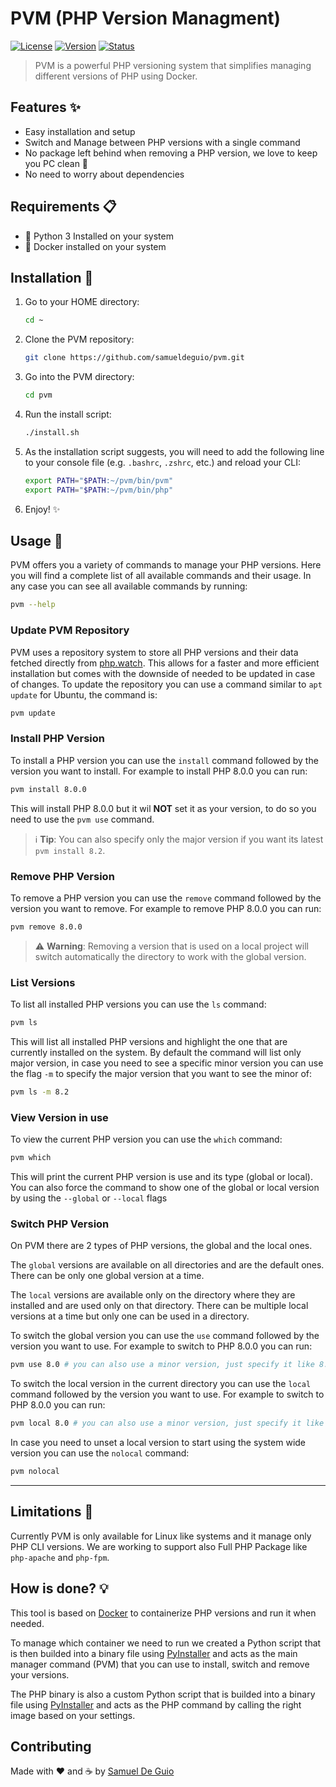 # PVM (PHP Version Managment) 

[![License](https://img.shields.io/badge/license-MIT-blue.svg)](https://github.com/samueldeguio/pvm/blob/main/LICENSE)
[![Version](https://img.shields.io/badge/version-1.0.1-blue.svg)](https://github.com/samueldeguio/pvm/releases/tag/v1.0.1)
[![Status](https://img.shields.io/badge/status-alpha-orange.svg)](https://github.com/samueldeguio/pvm)


> PVM is a powerful PHP versioning system that simplifies managing different versions of PHP using Docker.


## Features ✨

- Easy installation and setup
- Switch and Manage between PHP versions with a single command
- No package left behind when removing a PHP version, we love to keep you PC clean 🧹
- No need to worry about dependencies

## Requirements 📋

 - 🐍 Python 3 Installed on your system 
 - 🐳 Docker installed on your system

## Installation 🚀

1. Go to your HOME directory:

    ```bash
    cd ~
    ```

2. Clone the PVM repository:

    ```bash
    git clone https://github.com/samueldeguio/pvm.git
    ```

3. Go into the PVM directory:

    ```bash
    cd pvm
    ```

4. Run the install script:

    ```bash
    ./install.sh
    ```

5. As the installation script suggests, you will need to add the following line to your console file (e.g. `.bashrc`, `.zshrc`, etc.) and reload your CLI:

    ```bash
    export PATH="$PATH:~/pvm/bin/pvm"
    export PATH="$PATH:~/pvm/bin/php"
    ``` 
6. Enjoy! ✨

## Usage 📖
PVM offers you a variety of commands to manage your PHP versions. Here you will find a complete list of all available commands and their usage.
In any case you can see all available commands by running:
```bash
pvm --help
```
### Update PVM Repository
PVM uses a repository system to store all PHP versions and their data fetched directly from [php.watch](https://php.watch/versions). This allows for a faster and more efficient installation but comes with the downside of needed to be updated in case of changes.
To update the repository you can use a command similar to `apt update` for Ubuntu, the command is:
```bash
pvm update
```

### Install PHP Version
To install a PHP version you can use the `install` command followed by the version you want to install. For example to install PHP 8.0.0 you can run:
```bash
pvm install 8.0.0
```
This will install PHP 8.0.0 but it wil **NOT** set it as your version, to do so you need to use the `pvm use` command.
> ℹ️ **Tip**: You can also specify only the major version if you want its latest `pvm install 8.2`.

### Remove PHP Version
To remove a PHP version you can use the `remove` command followed by the version you want to remove. For example to remove PHP 8.0.0 you can run:
```bash
pvm remove 8.0.0
```
> ⚠️ **Warning**: Removing a version that is used on a local project will switch automatically the directory to work with the global version.

### List Versions
To list all installed PHP versions you can use the `ls` command:
```bash
pvm ls
```
This will list all installed PHP versions and highlight the one that are currently installed on the system. By default the command will list only major version, in case you need to see a specific minor version you can use the flag `-m` to specify the major version that you want to see the minor of:
```bash
pvm ls -m 8.2
```

### View Version in use
To view the current PHP version you can use the `which` command:
```bash
pvm which
```
This will print the current PHP version is use and its type (global or local). You can also force the command to show one of the global or local version by using the `--global` or `--local` flags

### Switch PHP Version
On PVM there are 2 types of PHP versions, the global and the local ones. 

The `global` versions are available on all directories and are the default ones. There can be only one global version at a time.

The `local` versions are available only on the directory where they are installed and are used only on that directory. There can be multiple local versions at a time but only one can be used in a directory.

To switch the global version you can use the `use` command followed by the version you want to use. For example to switch to PHP 8.0.0 you can run:
```bash
pvm use 8.0 # you can also use a minor version, just specify it like 8.0.1
```

To switch the local version in the current directory you can use the `local` command followed by the version you want to use. For example to switch to PHP 8.0.0 you can run:
```bash
pvm local 8.0 # you can also use a minor version, just specify it like 8.0.1
```

In case you need to unset a local version to start using the system wide version you can use the `nolocal` command:
```bash
pvm nolocal
```

---

## Limitations 🚧
Currently PVM is only available for Linux like systems and it manage only PHP CLI versions.
We are working to support also Full PHP Package like `php-apache` and `php-fpm`.

## How is done? 💡
This tool is based on [Docker](https://www.docker.com/) to containerize PHP versions and run it when needed.

To manage which container we need to run we created a Python script that is then builded into a binary file using [PyInstaller](https://www.pyinstaller.org/) and acts as the main manager command (PVM) that you can use to install, switch and remove your versions.

The PHP binary is also a custom Python script that is builded into a binary file using [PyInstaller](https://www.pyinstaller.org/) and acts as the PHP command by calling the right image based on your settings.

## Contributing
Made with ❤️ and ☕️ by [Samuel De Guio](https://github.com/samueldeguio)